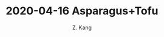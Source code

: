 ---
layout: post
title: "2020-04-16 Asparagus+Tofu"
author: "Z. Kang"
categories: story
tags: [stroy]
image: 2020-04-16-Asparagus+Tofu.jpg
---